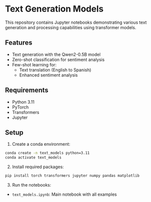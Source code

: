 # Text Generation Models

This repository contains Jupyter notebooks demonstrating various text generation and processing capabilities using transformer models.

## Features
- Text generation with the Qwen2-0.5B model
- Zero-shot classification for sentiment analysis
- Few-shot learning for:
  - Text translation (English to Spanish)
  - Enhanced sentiment analysis

## Requirements
- Python 3.11
- PyTorch
- Transformers
- Jupyter

## Setup
1. Create a conda environment:
```bash
conda create -n text_models python=3.11
conda activate text_models
```

2. Install required packages:
```bash
pip install torch transformers jupyter numpy pandas matplotlib
```

3. Run the notebooks:
- `text_models.ipynb`: Main notebook with all examples
